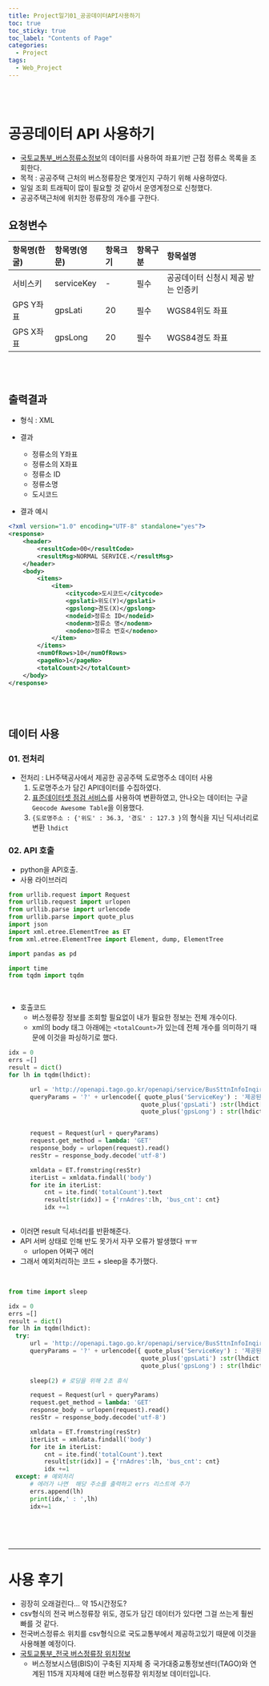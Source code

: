 ```yaml
---
title: Project일기01_공공데이터API사용하기
toc: true
toc_sticky: true
toc_label: "Contents of Page"
categories:
  - Project
tags:
  - Web_Project
---
```


<br><br>

# 공공데이터 API 사용하기
* [국토교통부_버스정류소정보](https://www.data.go.kr/tcs/dss/selectApiDataDetailView.do?publicDataPk=15000759)의 데이터를 사용하여 좌표기반 근접 정류소 목록을 조회한다.
* 목적 : 공공주택 근처의 버스정류장은 몇개인지 구하기 위해 사용하였다.
* 일일 조회 트래픽이 많이 필요할 것 같아서 운영계정으로 신청했다.
* 공공주택근처에 위치한 정류장의 개수를 구한다.

## 요청변수

| 항목명(한굴) | 항목명(영문) | 항목크기 | 항목구분 | 항목설명 |
|:---|:---|:---|:---|:---|
| 서비스키 | serviceKey | - | 필수 | 공공데이터 신청시 제공 받는 인증키 |
| GPS Y좌표 | gpsLati | 20 | 필수 | WGS84위도 좌표 |
| GPS X좌표 | gpsLong | 20 | 필수 | WGS84경도 좌표 |

<br><br>

## 출력결과
* 형식 : XML
* 결과
  - 정류소의 Y좌표
  - 정류소의 X좌표
  - 정류소 ID
  - 정류소명
  - 도시코드

* 결과 예시

```xml
<?xml version="1.0" encoding="UTF-8" standalone="yes"?>
<response>
    <header>
        <resultCode>00</resultCode>
        <resultMsg>NORMAL SERVICE.</resultMsg>
    </header>
    <body>
        <items>
            <item>
                <citycode>도시코드</citycode>
                <gpslati>위도(Y)</gpslati>
                <gpslong>경도(X)</gpslong>
                <nodeid>정류소 ID</nodeid>
                <nodenm>정류소 명</nodenm>
                <nodeno>정류소 번호</nodeno>
            </item>
        </items>
        <numOfRows>10</numOfRows>
        <pageNo>1</pageNo>
        <totalCount>2</totalCount>
    </body>
</response>
```

<br><br>

## 데이터 사용
### 01. 전처리
* 전처리 : LH주택공사에서 제공한 공공주택 도로명주소 데이터 사용
  1. 도로명주소가 담긴 API데이터를 수집하였다.
  2. [표준데이터셋 점검 서비스](https://gooddata.go.kr/stdsvc/dataReg.do)를 사용하여 변환하였고, 안나오는 데이터는 구글 `Geocode Awesome Table`을 이용했다.
  3. `{도로명주소 : {'위도' : 36.3, '경도' : 127.3 }`의 형식을 지닌 딕셔너리로 변환 `lhdict`

### 02. API 호출
* python을 API호출.
* 사용 라이브러리

```python
from urllib.request import Request
from urllib.request import urlopen
from urllib.parse import urlencode
from urllib.parse import quote_plus
import json
import xml.etree.ElementTree as ET
from xml.etree.ElementTree import Element, dump, ElementTree

import pandas as pd

import time
from tqdm import tqdm
```

<br>

* 호출코드
  - 버스정류장 정보를 조회할 필요없이 내가 필요한 정보는 전체 개수이다.
  - xml의 body 태그 아래에는 `<totalCount>`가 있는데 전체 개수를 의미하기 때문에 이것을 파싱하기로 했다.


```python
idx = 0
errs =[]
result = dict()
for lh in tqdm(lhdict):

      url = 'http://openapi.tago.go.kr/openapi/service/BusSttnInfoInqireService/getCrdntPrxmtSttnList'
      queryParams = '?' + urlencode({ quote_plus('ServiceKey') : '제공된 ServiceKey', 
                                     quote_plus('gpsLati') :str(lhdict[lh]['위도']),    # 위도 
                                     quote_plus('gpsLong') : str(lhdict[lh]['경도']) }) # 경도


      request = Request(url + queryParams)
      request.get_method = lambda: 'GET'
      response_body = urlopen(request).read()
      resStr = response_body.decode('utf-8')

      xmldata = ET.fromstring(resStr)
      iterList = xmldata.findall('body')
      for ite in iterList:
          cnt = ite.find('totalCount').text
          result[str(idx)] = {'rnAdres':lh, 'bus_cnt': cnt}
          idx +=1
  
```

* 이러면 result 딕셔너리를 반환해준다.
* API 서버 상태로 인해 반도 못가서 자꾸 오류가 발생했다 ㅠㅠ
  - urlopen 어쩌구 에러
* 그래서 예외처리하는 코드 +  sleep을 추가했다.

<br>

```python
from time import sleep

idx = 0
errs =[]
result = dict()
for lh in tqdm(lhdict):
  try: 
      url = 'http://openapi.tago.go.kr/openapi/service/BusSttnInfoInqireService/getCrdntPrxmtSttnList'
      queryParams = '?' + urlencode({ quote_plus('ServiceKey') : '제공된 ServiceKey', 
                                     quote_plus('gpsLati') :str(lhdict[lh]['위도']),    # 위도 
                                     quote_plus('gpsLong') : str(lhdict[lh]['경도']) }) # 경도
      
      sleep(2) # 로딩을 위해 2초 휴식

      request = Request(url + queryParams)
      request.get_method = lambda: 'GET'
      response_body = urlopen(request).read()
      resStr = response_body.decode('utf-8')

      xmldata = ET.fromstring(resStr)
      iterList = xmldata.findall('body')
      for ite in iterList:
          cnt = ite.find('totalCount').text
          result[str(idx)] = {'rnAdres':lh, 'bus_cnt': cnt}
          idx +=1
  except: # 예외처리
      # 에러가 나면  해당 주소를 출력하고 errs 리스트에 추가
      errs.append(lh)
      print(idx,' : ',lh)
      idx+=1 
        
```

<br><br>

---

# 사용 후기
* 굉장히 오래걸린다... 약 15시간정도?
* csv형식의 전국 버스정류장 위도, 경도가 담긴 데이터가 있다면 그걸 쓰는게 훨씬 빠를 것 같다.
* 전국버스정류소 위치를 csv형식으로 국도교통부에서 제공하고있기 때문에 이것을 사용해볼 예정이다.
* [국토교통부_전국 버스정류장 위치정보](https://www.data.go.kr/data/15067528/fileData.do)
  - 버스정보시스템(BIS)이 구축된 지자체 중 국가대중교통정보센터(TAGO)와 연계된 115개 지자체에 대한 버스정류장 위치정보 데이터입니다.

<br><br><br><br>
